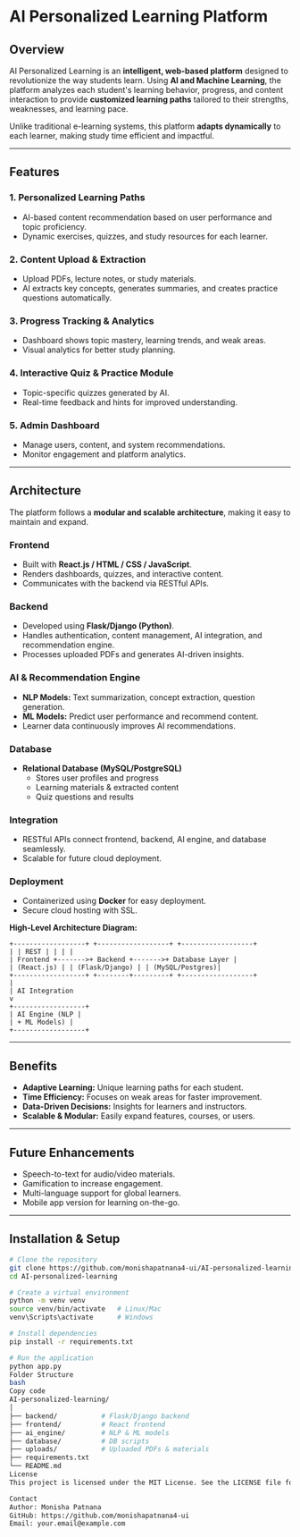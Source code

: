 # AI Personalized Learning Platform

## Overview

AI Personalized Learning is an **intelligent, web-based platform** designed to revolutionize the way students learn. Using **AI and Machine Learning**, the platform analyzes each student's learning behavior, progress, and content interaction to provide **customized learning paths** tailored to their strengths, weaknesses, and learning pace.  

Unlike traditional e-learning systems, this platform **adapts dynamically** to each learner, making study time efficient and impactful.

---

## Features

### 1. Personalized Learning Paths
- AI-based content recommendation based on user performance and topic proficiency.
- Dynamic exercises, quizzes, and study resources for each learner.

### 2. Content Upload & Extraction
- Upload PDFs, lecture notes, or study materials.
- AI extracts key concepts, generates summaries, and creates practice questions automatically.

### 3. Progress Tracking & Analytics
- Dashboard shows topic mastery, learning trends, and weak areas.
- Visual analytics for better study planning.

### 4. Interactive Quiz & Practice Module
- Topic-specific quizzes generated by AI.
- Real-time feedback and hints for improved understanding.

### 5. Admin Dashboard
- Manage users, content, and system recommendations.
- Monitor engagement and platform analytics.

---

## Architecture

The platform follows a **modular and scalable architecture**, making it easy to maintain and expand.  

### Frontend
- Built with **React.js / HTML / CSS / JavaScript**.
- Renders dashboards, quizzes, and interactive content.
- Communicates with the backend via RESTful APIs.

### Backend
- Developed using **Flask/Django (Python)**.
- Handles authentication, content management, AI integration, and recommendation engine.
- Processes uploaded PDFs and generates AI-driven insights.

### AI & Recommendation Engine
- **NLP Models:** Text summarization, concept extraction, question generation.
- **ML Models:** Predict user performance and recommend content.
- Learner data continuously improves AI recommendations.

### Database
- **Relational Database (MySQL/PostgreSQL)**
  - Stores user profiles and progress
  - Learning materials & extracted content
  - Quiz questions and results

### Integration
- RESTful APIs connect frontend, backend, AI engine, and database seamlessly.
- Scalable for future cloud deployment.

### Deployment
- Containerized using **Docker** for easy deployment.
- Secure cloud hosting with SSL.

**High-Level Architecture Diagram:**
```
+------------------+ +------------------+ +------------------+
| | REST | | | |
| Frontend +------->+ Backend +------->+ Database Layer |
| (React.js) | | (Flask/Django) | | (MySQL/Postgres)|
+------------------+ +--------+---------+ +------------------+
|
| AI Integration
v
+------------------+
| AI Engine (NLP |
| + ML Models) |
+------------------+

```

---

## Benefits

- **Adaptive Learning:** Unique learning paths for each student.  
- **Time Efficiency:** Focuses on weak areas for faster improvement.  
- **Data-Driven Decisions:** Insights for learners and instructors.  
- **Scalable & Modular:** Easily expand features, courses, or users.

---

## Future Enhancements

- Speech-to-text for audio/video materials.  
- Gamification to increase engagement.  
- Multi-language support for global learners.  
- Mobile app version for learning on-the-go.

---

## Installation & Setup

```bash
# Clone the repository
git clone https://github.com/monishapatnana4-ui/AI-personalized-learning.git
cd AI-personalized-learning

# Create a virtual environment
python -m venv venv
source venv/bin/activate   # Linux/Mac
venv\Scripts\activate      # Windows

# Install dependencies
pip install -r requirements.txt

# Run the application
python app.py
Folder Structure
bash
Copy code
AI-personalized-learning/
│
├── backend/           # Flask/Django backend
├── frontend/          # React frontend
├── ai_engine/         # NLP & ML models
├── database/          # DB scripts
├── uploads/           # Uploaded PDFs & materials
├── requirements.txt
└── README.md
License
This project is licensed under the MIT License. See the LICENSE file for details.

Contact
Author: Monisha Patnana
GitHub: https://github.com/monishapatnana4-ui
Email: your.email@example.com
